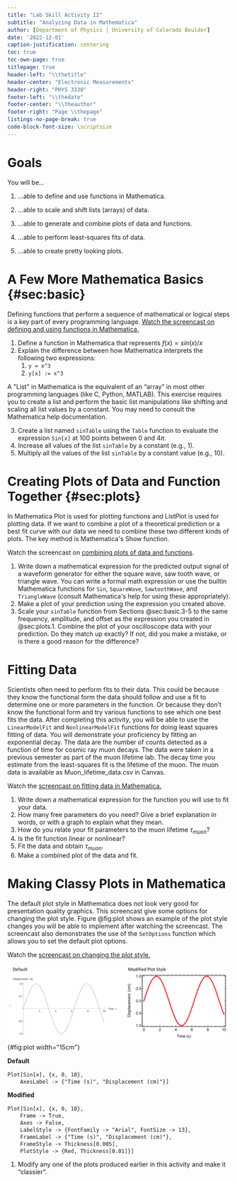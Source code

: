```yaml
---
title: "Lab Skill Activity II"
subtitle: "Analyzing Data in Mathematica"
author: [Department of Physics | University of Colorado Boulder]
date: '2022-12-01'
caption-justification: centering
toc: true
toc-own-page: true
titlepage: true
header-left: "\\thetitle"
header-center: "Electronic Measurements"
header-right: "PHYS 3330"
footer-left: "\\thedate"
footer-center: "\\theauthor"
footer-right: "Page \\thepage"
listings-no-page-break: true
code-block-font-size: \scriptsize
---
```


# Goals

You will be…

1. …able to define and use functions in Mathematica.

2. …able to scale and shift lists (arrays) of data.

3. …able to generate and combine plots of data and functions.

4. …able to perform least-squares fits of data.

5.    …able to create pretty looking plots.

# A Few More Mathematica Basics {#sec:basic}

Defining functions that perform a sequence of mathematical or logical steps is a key part of every programming language. [Watch the screencast on defining and using functions in Mathematica.](https://www.youtube.com/watch?v=1A4f91yMVhA)

1. Define a function in Mathematica that represents $f(x) = sin(x)/x$
2. Explain the difference between how Mathematica interprets the following two expressions:
   1. `y = x^3`
   2. `y[x] := x^3`

A "List" in Mathematica is the equivalent of an “array” in most other programming languages (like C, Python, MATLAB). This exercise requires you to create a list and perform the basic list manipulations like shifting and scaling all list values by a constant. You may need to consult the Mathematica help documentation.

3. Create a list named `sinTable` using the `Table` function to evaluate the expression `Sin[x]` at
   100 points between $0$ and $4\pi$.
4. Increase all values of the list `sinTable` by a constant (e.g., 1).
5. Multiply all the values of the list `sinTable` by a constant value (e.g., 10).

# Creating Plots of Data and Function Together {#sec:plots}

In Mathematica Plot is used for plotting functions and ListPlot is used for plotting data. If we want to combine a plot of a theoretical prediction or a best fit curve with our data we need to combine these two different kinds of plots. The key method is Mathematica's Show function.

Watch the screencast on [combining plots of data and functions](https://www.youtube.com/watch?v=NDA90htObC4).

1. Write down a mathematical expression for the predicted output signal of a waveform generator for either the square wave, saw tooth wave, or triangle wave. You can write a formal math expression or use the builtin Mathematica functions for `Sin`, `SquareWave`, `SawtoothWave`, and `TriangleWave` (consult Mathematica's help for using these appropriately).
2. Make a plot of your prediction using the expression you created above.
3. Scale your `sinTable` function from Sections @sec:basic\.3-5 to the same frequency, amplitude, and offset as the expression you created in @sec:plots\.1. Combine the plot of your oscilloscope data with your prediction. Do they match up exactly? If not, did you make a mistake, or is there a good reason for the difference?

# Fitting Data

Scientists often need to perform fits to their data. This could be because they know the functional form the data should follow and use a fit to determine one or more parameters in the function. Or because they don’t know the functional form and try various functions to see which one best fits the data. After completing this activity, you will be able to use the `LinearModelFit` and `NonlinearModelFit` functions for doing least squares fitting of data. You will demonstrate your proficiency by fitting an exponential decay. The data are the number of counts detected as a function of time for cosmic ray muon decays. The data were taken in a previous semester as part of the muon lifetime lab. The decay time you estimate from the least-squares fit is the lifetime of the muon. The muon data is available as Muon_lifetime_data.csv in Canvas.

Watch the [screencast on fitting data in Mathematica.](https://www.youtube.com/watch?v=KolZZm8If9Q)

1. Write down a mathematical expression for the function you will use to fit your data.
2. How many free parameters do you need? Give a brief explanation in words, or with a graph to explain what they mean.
3. How do you relate your fit parameters to the muon lifetime $\tau_{muon}$?
4. Is the fit function linear or nonlinear?
5. Fit the data and obtain $\tau_{muon}$.
6. Make a combined plot of the data and fit.

# Making Classy Plots in Mathematica

The default plot style in Mathematica does not look very good for presentation quality graphics. This screencast give some options for changing the plot style. Figure @fig:plot shows an example of the plot style changes you will be able to implement after watching the screencast. The screencast also demonstrates the use of the `SetOptions` function which allows you to set the default plot options.

Watch the [screencast on changing the plot style.](https://www.youtube.com/watch?v=MftXG9SNHGk)

![Plot of $sin(t)$ for $t$ between $0$ and $10$. Modifying the plot options can improve the viewing of the plot within Mathematica and for printing. Notice that the default axes and sine curve are very thin when printed.](https://raw.githubusercontent.com/kwbunker/PHYS-3330-Scratch/main/lsa2fig/plot.png){#fig:plot width="15cm"}

**Default**

```
Plot[Sin[x], {x, 0, 10}, 
	AxesLabel -> {"Time (s)", "Displacement (cm)"}]
```
**Modified**

```
Plot[Sin[x], {x, 0, 10},
	Frame -> True,
	Axes -> False,
	LabelStyle -> {FontFamily -> "Arial", FontSize -> 13},
	FrameLabel -> {"Time (s)", "Displacement (cm)"},
	FrameStyle -> Thickness[0.005],
	PlotStyle -> {Red, Thickness[0.01]}]
```

1. Modify any one of the plots produced earlier in this activity and make it “classier”.
